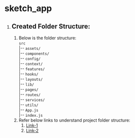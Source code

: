 # sketch_app

1. ## Created Folder Structure:
   1. Below is the folder structure:<br>
    `src` <br>
    |-- `assets/`<br>
    |-- `components/`<br>
    |-- `config/`<br>
    |-- `context/`<br>
    |-- `features/`<br>
    |-- `hooks/`<br>
    |-- `layouts/`<br>
    |-- `lib/`<br>
    |-- `pages/`<br>
    |-- `routes/`<br>
    |-- `services/`<br>
    |-- `utils/`<br>
    |-- `App.js`<br>
    |-- `index.js`<br>
    2. Refer below links to understand project folder structure: 
       1. [Link-1](https://blog.webdevsimplified.com/2022-07/react-folder-structure/)
       2. [Link-2](https://www.xenonstack.com/insights/reactjs-project-structure)